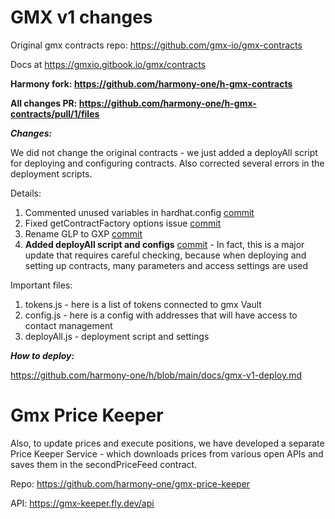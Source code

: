 GMX v1 changes
==============

Original gmx contracts repo: https://github.com/gmx-io/gmx-contracts

Docs at https://gmxio.gitbook.io/gmx/contracts

**Harmony fork: https://github.com/harmony-one/h-gmx-contracts**

**All changes PR: https://github.com/harmony-one/h-gmx-contracts/pull/1/files**

***Changes:***

We did not change the original contracts - we just added a deployAll script for deploying and configuring contracts.
Also corrected several errors in the deployment scripts. 

Details:
1) Commented unused variables in hardhat.config [commit](https://github.com/harmony-one/h-gmx-contracts/commit/76c80848f6967cf2eff0f1567fff3446f4c5d7d9)
2) Fixed getContractFactory options issue [commit](https://github.com/harmony-one/h-gmx-contracts/commit/a71a92a291f484199639199a15936d254c4265b3)
3) Rename GLP to GXP [commit](https://github.com/harmony-one/h-gmx-contracts/commit/c5e3f2075bda68576b8e19c352ff7c56a236fbc3)
4) **Added deployAll script and configs** [commit](https://github.com/harmony-one/h-gmx-contracts/commit/3edccd0ffeedf8b44e471b7bdacb97d73bc19a33) - In fact, this is a major update that requires careful checking, because when deploying and setting up contracts, many parameters and access settings are used

Important files:
1) tokens.js - here is a list of tokens connected to gmx Vault
2) config.js - here is a config with addresses that will have access to contact management
3) deployAll.js - deployment script and settings

***How to deploy:***

https://github.com/harmony-one/h/blob/main/docs/gmx-v1-deploy.md

Gmx Price Keeper
==============

Also, to update prices and execute positions, we have developed a separate Price Keeper Service - which downloads prices from various open APIs and saves them in the secondPriceFeed contract.

Repo: https://github.com/harmony-one/gmx-price-keeper

API: https://gmx-keeper.fly.dev/api

